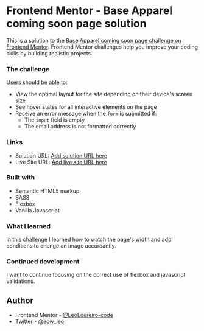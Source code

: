 # Frontend Mentor - Base Apparel coming soon page solution

This is a solution to the [Base Apparel coming soon page challenge on Frontend Mentor](https://www.frontendmentor.io/challenges/base-apparel-coming-soon-page-5d46b47f8db8a7063f9331a0). Frontend Mentor challenges help you improve your coding skills by building realistic projects. 


### The challenge

Users should be able to:

- View the optimal layout for the site depending on their device's screen size
- See hover states for all interactive elements on the page
- Receive an error message when the `form` is submitted if:
  - The `input` field is empty
  - The email address is not formatted correctly


### Links

- Solution URL: [Add solution URL here](https://your-solution-url.com)
- Live Site URL: [Add live site URL here](https://your-live-site-url.com)



### Built with

- Semantic HTML5 markup
- SASS
- Flexbox
- Vanilla Javascript


### What I learned

In this challenge I learned how to watch the page's width and add conditions to change an image accordantly.

### Continued development

I want to continue focusing on the correct use of flexbox and javascript validations.

## Author

- Frontend Mentor - [@LeoLoureiro-code](https://www.frontendmentor.io/profile/LeoLoureiro-code)
- Twitter - [@ecw_leo](https://twitter.com/ecw_leo)


